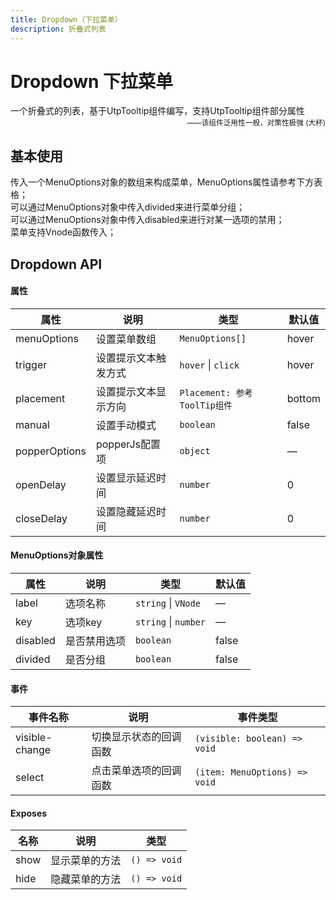 ```yaml
---
title: Dropdown（下拉菜单）
description: 折叠式列表
---
```


# Dropdown 下拉菜单

一个折叠式的列表，基于UtpTooltip组件编写，支持UtpTooltip组件部分属性
<small style="color: var(--utp-color-primary);text-align:right;display:block;">——该组件泛用性一般，对策性极强 (大杯)</small>

## 基本使用

传入一个MenuOptions对象的数组来构成菜单，MenuOptions属性请参考下方表格；  
可以通过MenuOptions对象中传入divided来进行菜单分组；  
可以通过MenuOptions对象中传入disabled来进行对某一选项的禁用；  
菜单支持Vnode函数传入；
<preview path="../demo/UtpDropdown/Basic.vue" title="基本使用" description=""></preview>

## Dropdown API

#### 属性

| 属性          | 说明                 | 类型                         | 默认值 |
| ------------- | -------------------- | ---------------------------- | ------ |
| menuOptions   | 设置菜单数组         | `MenuOptions[]`              | hover  |
| trigger       | 设置提示文本触发方式 | `hover` \| `click`           | hover  |
| placement     | 设置提示文本显示方向 | `Placement: 参考ToolTip组件` | bottom |
| manual        | 设置手动模式         | `boolean`                    | false  |
| popperOptions | popperJs配置项       | `object`                     | —      |
| openDelay     | 设置显示延迟时间     | `number`                     | 0      |
| closeDelay    | 设置隐藏延迟时间     | `number`                     | 0      |

#### MenuOptions对象属性

| 属性     | 说明         | 类型                 | 默认值 |
| -------- | ------------ | -------------------- | ------ |
| label    | 选项名称     | `string` \| `VNode`  | —      |
| key      | 选项key      | `string` \| `number` | —      |
| disabled | 是否禁用选项 | `boolean`            | false  |
| divided  | 是否分组     | `boolean`            | false  |

#### 事件

| 事件名称       | 说明                   | 事件类型                      |
| -------------- | ---------------------- | ----------------------------- |
| visible-change | 切换显示状态的回调函数 | `(visible: boolean) => void`  |
| select         | 点击菜单选项的回调函数 | `(item: MenuOptions) => void` |

#### Exposes

| 名称 | 说明             | 类型         |
| ---- | ---------------- | ------------ |
| show | 显示菜单的方法 | `() => void` |
| hide | 隐藏菜单的方法 | `() => void` |
